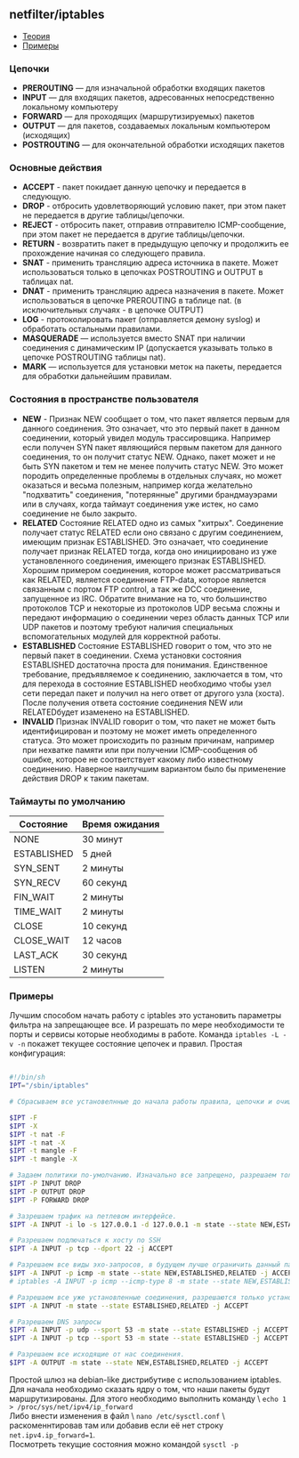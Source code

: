 ## netfilter/iptables

- [Теория](#Цепочки)
- [Примеры](#Примеры)

### Цепочки

- **PREROUTING** — для изначальной обработки входящих пакетов
- **INPUT** — для входящих пакетов, адресованных непосредственно локальному компьютеру
- **FORWARD** — для проходящих (маршрутизируемых) пакетов
- **OUTPUT** — для пакетов, создаваемых локальным компьютером (исходящих)
- **POSTROUTING** — для окончательной обработки исходящих пакетов

### Основные действия

- **ACCEPT** - пакет покидает данную цепочку и передается в следующую.
- **DROP** - отбросить удовлетворяющий условию пакет, при этом пакет не передается в другие таблицы/цепочки.
- **REJECT** - отбросить пакет, отправив отправителю ICMP-сообщение, при этом пакет не передается в другие таблицы/цепочки.
- **RETURN** - возвратить пакет в предыдущую цепочку и продолжить ее прохождение начиная со следующего правила.
- **SNAT** - применить трансляцию адреса источника в пакете. Может использоваться только в цепочках POSTROUTING и OUTPUT в таблицах nat.
- **DNAT** - применить трансляцию адреса назначения в пакете. Может использоваться в цепочке PREROUTING в таблице nat. (в исключительных случаях - в цепочке OUTPUT)
- **LOG** - протоколировать пакет (отправляется демону syslog) и обработать остальными правилами.
- **MASQUERADE** — используется вместо SNAT при наличии соединения с динамическим IP (допускается указывать только в цепочке POSTROUTING таблицы nat).
- **MARK** — используется для установки меток на пакеты, передается для обработки дальнейшим правилам.

### Состояния в пространстве пользователя

- **NEW** - Признак NEW сообщает о том, что пакет является первым для данного соединения. Это означает, что это первый пакет в данном соединении, который увидел модуль трассировщика. Например если получен SYN пакет являющийся первым пакетом для данного соединения, то он получит статус NEW. Однако, пакет может и не быть SYN пакетом и тем не менее получить статус NEW. Это может породить определенные проблемы в отдельных случаях, но может оказаться и весьма полезным, например когда желательно "подхватить" соединения, "потерянные" другими брандмауэрами или в случаях, когда таймаут соединения уже истек, но само соединение не было закрыто.
- **RELATED** Состояние RELATED одно из самых "хитрых". Соединение получает статус RELATED если оно связано с другим соединением, имеющим признак ESTABLISHED. Это означает, что соединение получает признак RELATED тогда, когда оно инициировано из уже установленного соединения, имеющего признак ESTABLISHED. Хорошим примером соединения, которое может рассматриваться как RELATED, является соединение FTP-data, которое является связанным с портом FTP control, а так же DCC соединение, запущенное из IRC. Обратите внимание на то, что большинство протоколов TCP и некоторые из протоколов UDP весьма сложны и передают информацию о соединении через область данных TCP или UDP пакетов и поэтому требуют наличия специальных вспомогательных модулей для корректной работы.
- **ESTABLISHED** Состояние ESTABLISHED говорит о том, что это не первый пакет в соединении. Схема установки состояния ESTABLISHED достаточна проста для понимания. Единственное требование, предъявляемое к соединению, заключается в том, что для перехода в состояние ESTABLISHED необходимо чтобы узел сети передал пакет и получил на него ответ от другого узла (хоста). После получения ответа состояние соединения NEW или RELATEDбудет изаменено на ESTABLISHED.
- **INVALID** Признак INVALID говорит о том, что пакет не может быть идентифицирован и поэтому не может иметь определенного статуса. Это может происходить по разным причинам, например при нехватке памяти или при получении ICMP-сообщения об ошибке, которое не соответствует какому либо известному соединению. Наверное наилучшим вариантом было бы применение действия DROP к таким пакетам.

### Таймауты по умолчанию

| Состояние | Время ожидания |
|-----------|----------------|
| NONE | 30 минут |
| ESTABLISHED | 5 дней |
| SYN_SENT | 2 минуты |
| SYN_RECV | 60 секунд |
| FIN_WAIT | 2 минуты |
| TIME_WAIT | 2 минуты |
| CLOSE	 | 10 секунд |
| CLOSE_WAIT | 12 часов |
| LAST_ACK | 30 секунд |
| LISTEN | 2 минуты |


### Примеры

Лучшим способом начать работу с iptables это установить параметры фильтра на запрещающее все. И разрешать по мере необходимости те порты и сервисы которые необходимы в работе. Команда ```iptables -L -v -n``` покажет текущее состояние цепочек и правил.
Простая конфигурация:

```bash

#!/bin/sh
IPT="/sbin/iptables"

# Сбрасываем все установелнные до начала работы правила, цепочки и очищаем таблицу NAT

$IPT -F
$IPT -X
$IPT -t nat -F
$IPT -t nat -X
$IPT -t mangle -F
$IPT -t mangle -X

# Задаем политики по-умолчанию. Изначально все запрещено, разрешаем только то что необходимо. 
$IPT -P INPUT DROP
$IPT -P OUTPUT DROP
$IPT -P FORWARD DROP

# Зазрешаем трафик на петлевом интерфейсе.
$IPT -A INPUT -i lo -s 127.0.0.1 -d 127.0.0.1 -m state --state NEW,ESTABLISHED,RELATED -j ACCEPT

# Разрешаем подлючаться к хосту по SSH
$IPT -A INPUT -p tcp --dport 22 -j ACCEPT

# Разрешаем все виды эхо-запросов, в будущем лучше ограничить данный параметр только необходимыми пакетами.
$IPT -A INPUT -p icmp -m state --state NEW,ESTABLISHED,RELATED -j ACCEPT
# iptables -A INPUT -p icmp --icmp-type 8 -m state --state NEW,ESTABLISHED,RELATED -j ACCEPT

# Разрешаем все уже установленные соединения, разрешаются только установленные не новые.
$IPT -A INPUT -m state --state ESTABLISHED,RELATED -j ACCEPT

# Разрешаем DNS запросы
$IPT -A INPUT -p udp --sport 53 -m state --state ESTABLISHED -j ACCEPT
$IPT -A INPUT -p tcp --sport 53 -m state --state ESTABLISHED -j ACCEPT

# Разрешаем все исходящие от нас соединения.
$IPT -A OUTPUT -m state --state NEW,ESTABLISHED,RELATED -j ACCEPT

```

Простой шлюз на debian-like дистрибутиве с использованием iptables. Для начала необходимо сказать ядру о том, что наши пакеты будут маршрутизированы. Для этого необходимо выполнить команду \ ``` echo 1 > /proc/sys/net/ipv4/ip_forward ``` \
Либо внести изменения в файл \ ```nano /etc/sysctl.conf``` \ раскоменнтировав там или добавив если её нет строку ```net.ipv4.ip_forward=1```. \
Посмотреть текущие состояния можно командой ```sysctl -p```
